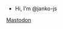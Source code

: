 - Hi, I’m @janko-js

<!---
- 👀 I’m interested in ...
- 🌱 I’m currently learning ...
- 💞️ I’m looking to collaborate on ...
- 📫 How to reach me ...

janko-js/janko-js is a ✨ special ✨ repository because its `README.md` (this file) appears on your GitHub profile.
You can click the Preview link to take a look at your changes.
--->

<a rel="me" href="https://medibubble.org/@janko_js">Mastodon</a>

